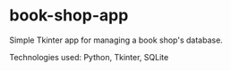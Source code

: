 # book-shop-app

Simple Tkinter app for managing a book shop's database.

Technologies used: Python, Tkinter, SQLite
